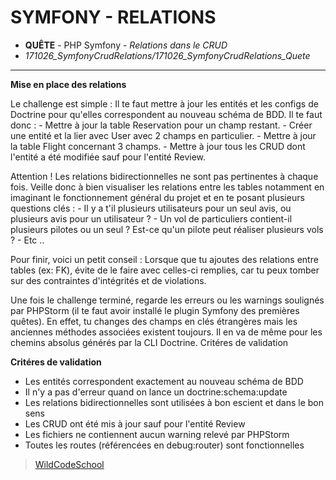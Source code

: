 # SYMFONY - RELATIONS
- **QUÊTE** - PHP Symfony - *Relations dans le CRUD*
- *171026_SymfonyCrudRelations/171026_SymfonyCrudRelations_Quete*
----
**Mise en place des relations**

Le challenge est simple : Il te faut mettre à jour les entités et les configs de Doctrine pour qu'elles correspondent au nouveau schéma de BDD. Il te faut donc : - Mettre à jour la table Reservation pour un champ restant. - Créer une entité et la lier avec User avec 2 champs en particulier. - Mettre à jour la table Flight concernant 3 champs. - Mettre à jour tous les CRUD dont l'entité a été modifiée sauf pour l'entité Review.

Attention ! Les relations bidirectionnelles ne sont pas pertinentes à chaque fois. Veille donc à bien visualiser les relations entre les tables notamment en imaginant le fonctionnement général du projet et en te posant plusieurs questions clés : - Il y a t'il plusieurs utilisateurs pour un seul avis, ou plusieurs avis pour un utilisateur ? - Un vol de particuliers contient-il plusieurs pilotes ou un seul ? Est-ce qu'un pilote peut réaliser plusieurs vols ? - Etc ..

Pour finir, voici un petit conseil : Lorsque que tu ajoutes des relations entre tables (ex: FK), évite de le faire avec celles-ci remplies, car tu peux tomber sur des contraintes d'intégrités et de violations.

Une fois le challenge terminé, regarde les erreurs ou les warnings soulignés par PHPStorm (il te faut avoir installé le plugin Symfony des premières quêtes). En effet, tu changes des champs en clés étrangères mais les anciennes méthodes associées existent toujours. Il en va de même pour les chemins absolus générés par la CLI Doctrine.
Critéres de validation

**Critéres de validation**
- Les entités correspondent exactement au nouveau schéma de BDD
- Il n'y a pas d'erreur quand on lance un doctrine:schema:update
- Les relations bidirectionnelles sont utilisées à bon escient et dans le bon sens
- Les CRUD ont été mis à jour sauf pour l'entité Review
- Les fichiers ne contiennent aucun warning relevé par PHPStorm
- Toutes les routes (référencées en debug:router) sont fonctionnelles

> [WildCodeSchool](https://wildcodeschool.fr/)











